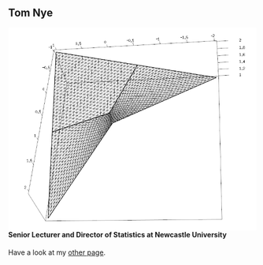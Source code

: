 <link rel="stylesheet" type="text/css" href="/css/main.css">

## Tom Nye 

<img align="right" class="responsive-image" src="LFM3d.png"/>
  
#### Senior Lecturer and Director of Statistics at Newcastle University

Have a look at my [other page](test.md).

